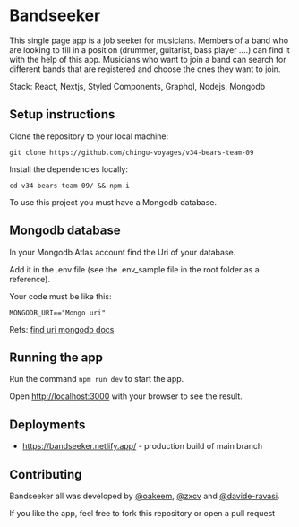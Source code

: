 # Bandseeker

This single page app is a job seeker for musicians. 
Members of a band who are looking to fill in a position (drummer, guitarist, bass player ....) can find it with the help of this app. 
Musicians who want to join a band can search for different bands that are registered and choose the ones they want to join.

Stack: React, Nextjs, Styled Components, Graphql, Nodejs, Mongodb

## Setup instructions

Clone the repository to your local machine:

`git clone https://github.com/chingu-voyages/v34-bears-team-09`

Install the dependencies locally:

`cd v34-bears-team-09/ && npm i`

To use this project you must have a Mongodb database.

## Mongodb database

In your Mongodb Atlas account find the Uri of your database.

Add it in the .env file (see the .env_sample file in the root folder as a reference).

Your code must be like this:

```
MONGODB_URI=="Mongo uri"
```

Refs: [find uri mongodb docs](https://docs.mongodb.com/manual/reference/connection-string/)

## Running the app

Run the command `npm run dev` to start the app.

Open [http://localhost:3000](http://localhost:3000) with your browser to see the result.

## Deployments

- https://bandseeker.netlify.app/ - production build of main branch

## Contributing

Bandseeker all was developed by [@oakeem](https://github.com/akeemoduola), [@zxcv](https://github.com/zxcv3) and [@davide-ravasi](https://github.com/davide-ravasi).

If you like the app, feel free to fork this repository or open a pull request
